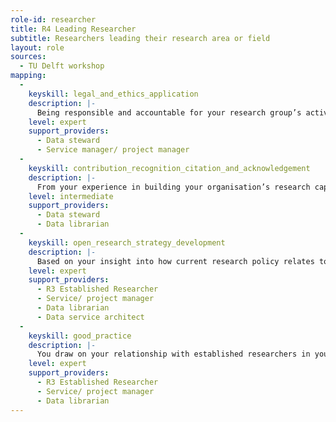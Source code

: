 ```yaml
---
role-id: researcher
title: R4 Leading Researcher
subtitle: Researchers leading their research area or field
layout: role
sources: 
  - TU Delft workshop
mapping: 
  - 
    keyskill: legal_and_ethics_application
    description: |-
      Being responsible and accountable for your research group’s activities and behaviour, you have in-depth understanding of the legal, ethical aspects of research, including principles for making research outputs FAIR. You are able to evaluate and manage the opportunities to demonstrate good practice, as well as the risks to individual and institutional reputations that ethical and/or legal infringement would jeopardise. You demonstrate the knowledge and ability to define the responsibilities of staff or students you are responsible for, and communicate effectively with them and with professional support staff able to offer specialist advice.
    level: expert
    support_providers: 
      - Data steward
      - Service manager/ project manager
  - 
    keyskill: contribution_recognition_citation_and_acknowledgement
    description: |-
      From your experience in building your organisation’s research capabilities you fully understand  the need for effort to be recognised, cited and acknowledged. Fully aware of research integrity principles and codes of professional research conduct you are able to apply guidelines for your research group on their practices for citing data, code and methods that they reuse. The students and early career researchers you supervise know how to acknowledge collaborators, technicians or others who have contributed to results, as co-authors where appropriate. You are well informed of standards in your domain for crediting those who helped with collection, management, documentation, publication and archiving of research outputs, and those for identifying research outputs (e.g. DOIs) researcher identifiers (e.g. ORCID) and contributor roles (e.g. the CRediT taxonomy).
    level: intermediate
    support_providers: 
      - Data steward
      - Data librarian
  - 
    keyskill: open_research_strategy_development
    description: |-
      Based on your insight into how current research policy relates to practice you are able to formulate your organisation’s strategic vision for implementing FAIR principles, and advise on their applicability to specific research contexts. You contribute to working groups in your organisation and domain, and engage with the relevant professional support services, including those developing services to support data management.  
    level: expert
    support_providers: 
      - R3 Established Researcher
      - Service/ project manager
      - Data librarian
      - Data service architect
  - 
    keyskill: good_practice
    description: |-
      You draw on your relationship with established researchers in your domain and encourage them to influence changes in in research practice. As a senior member of the research community you demonstrate commitment to recognising open science activities in hiring and promotion decisions. You advocate for changes in practices towards making research outputs as FAIR and open as possible, and as closed as necessary, and influence colleagues to ensure they are recognised and rewarded for their efforts in doing so. You lead debates in your institution and research field on the application of FAIR principles, research integrity and open science.
    level: expert
    support_providers: 
      - R3 Established Researcher
      - Service/ project manager
      - Data librarian
---
```

